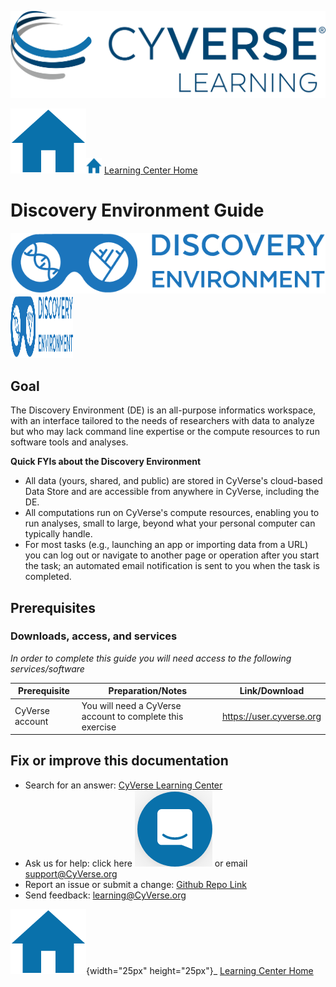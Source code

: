 ![CyVerese Logo](./assets/cyverse_learning.png)

![Learning Center Home](./assets/homeIcon.png)<img src="./assets/homeIcon.png" width="25px" height="25px"> [Learning Center Home](http://learning.cyverse.org/)

# Discovery Environment Guide

![DE_logo](./assets/de/deLogo.png)<img src="./assets/de/deLogo.png" width="100px" height="100px">

## Goal

The Discovery Environment (DE) is an all-purpose informatics workspace,
with an interface tailored to the needs of researchers with data to
analyze but who may lack command line expertise or the compute resources
to run software tools and analyses.


**Quick FYIs about the Discovery Environment**

-   All data (yours, shared, and public) are stored in CyVerse's
    cloud-based Data Store and are accessible from anywhere in CyVerse,
    including the DE.
-   All computations run on CyVerse's compute resources, enabling you to
    run analyses, small to large, beyond what your personal computer can
    typically handle.
-   For most tasks (e.g., launching an app or importing data from a URL)
    you can log out or navigate to another page or operation after you
    start the task; an automated email notification is sent to you when
    the task is completed.


## Prerequisites

### Downloads, access, and services

*In order to complete this guide you will need access to the following
services/software*

| Prerequisite | Preparation/Notes | Link/Download |
| ------------ | ----------------- | ------------- |
| CyVerse account | You will need a CyVerse account to complete this exercise | https://user.cyverse.org |


## Fix or improve this documentation

-   Search for an answer: [CyVerse Learning Center](https://learning.cyverse.org)
-   Ask us for help: click here ![In-app chat](./assets/intercom.png) or email [support@CyVerse.org](mailto:support@cyverse.org)
-   Report an issue or submit a change: [Github Repo Link](https://github.com/cyverse-learning-materials/)
-   Send feedback: [learning\@CyVerse.org](learning@CyVerse.org)


![Home_Icon](./assets/homeicon.png){width="25px" height="25px"}\_ [Learning
Center Home](http://learning.cyverse.org/)
